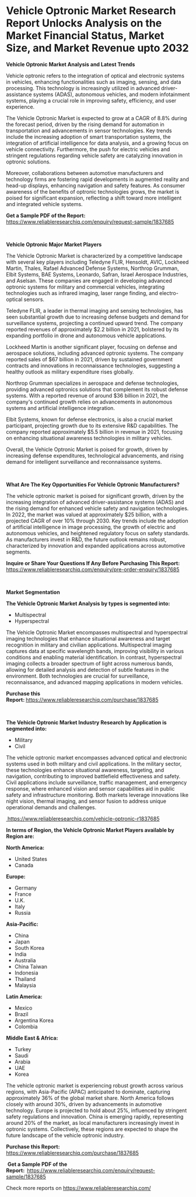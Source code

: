 <p><h1>Vehicle Optronic Market Research Report Unlocks Analysis on the Market Financial Status, Market Size, and Market Revenue upto 2032</h1></p><p><strong>Vehicle Optronic Market Analysis and Latest Trends</strong></p>
<p><p>Vehicle optronic refers to the integration of optical and electronic systems in vehicles, enhancing functionalities such as imaging, sensing, and data processing. This technology is increasingly utilized in advanced driver-assistance systems (ADAS), autonomous vehicles, and modern infotainment systems, playing a crucial role in improving safety, efficiency, and user experience.</p><p>The Vehicle Optronic Market is expected to grow at a CAGR of 8.8% during the forecast period, driven by the rising demand for automation in transportation and advancements in sensor technologies. Key trends include the increasing adoption of smart transportation systems, the integration of artificial intelligence for data analysis, and a growing focus on vehicle connectivity. Furthermore, the push for electric vehicles and stringent regulations regarding vehicle safety are catalyzing innovation in optronic solutions.</p><p>Moreover, collaborations between automotive manufacturers and technology firms are fostering rapid developments in augmented reality and head-up displays, enhancing navigation and safety features. As consumer awareness of the benefits of optronic technologies grows, the market is poised for significant expansion, reflecting a shift toward more intelligent and integrated vehicle systems.</p></p>
<p><strong>Get a Sample PDF of the Report:&nbsp;</strong> <a href="https://www.reliableresearchiq.com/enquiry/request-sample/1837685?utm_campaign=3436&utm_medium=2&utm_source=Github&utm_content=ia&utm_term=12042025&utm_id=vehicle-optronic">https://www.reliableresearchiq.com/enquiry/request-sample/1837685</a></p>
<p>&nbsp;</p>
<p><strong>Vehicle Optronic Major Market Players</strong></p>
<p><p>The Vehicle Optronic Market is characterized by a competitive landscape with several key players including Teledyne FLIR, Hensoldt, AVIC, Lockheed Martin, Thales, Rafael Advanced Defense Systems, Northrop Grumman, Elbit Systems, BAE Systems, Leonardo, Safran, Israel Aerospace Industries, and Aselsan. These companies are engaged in developing advanced optronic systems for military and commercial vehicles, integrating technologies such as infrared imaging, laser range finding, and electro-optical sensors.</p><p>Teledyne FLIR, a leader in thermal imaging and sensing technologies, has seen substantial growth due to increasing defense budgets and demand for surveillance systems, projecting a continued upward trend. The company reported revenues of approximately $2.2 billion in 2021, bolstered by its expanding portfolio in drone and autonomous vehicle applications.</p><p>Lockheed Martin is another significant player, focusing on defense and aerospace solutions, including advanced optronic systems. The company reported sales of $67 billion in 2021, driven by sustained government contracts and innovations in reconnaissance technologies, suggesting a healthy outlook as military expenditure rises globally.</p><p>Northrop Grumman specializes in aerospace and defense technologies, providing advanced optronics solutions that complement its robust defense systems. With a reported revenue of around $36 billion in 2021, the company's continued growth relies on advancements in autonomous systems and artificial intelligence integration.</p><p>Elbit Systems, known for defense electronics, is also a crucial market participant, projecting growth due to its extensive R&D capabilities. The company reported approximately $5.5 billion in revenue in 2021, focusing on enhancing situational awareness technologies in military vehicles.</p><p>Overall, the Vehicle Optronic Market is poised for growth, driven by increasing defense expenditures, technological advancements, and rising demand for intelligent surveillance and reconnaissance systems.</p></p>
<p>&nbsp;</p>
<p><strong>What Are The Key Opportunities For Vehicle Optronic Manufacturers?</strong></p>
<p><p>The vehicle optronic market is poised for significant growth, driven by the increasing integration of advanced driver-assistance systems (ADAS) and the rising demand for enhanced vehicle safety and navigation technologies. In 2022, the market was valued at approximately $25 billion, with a projected CAGR of over 10% through 2030. Key trends include the adoption of artificial intelligence in image processing, the growth of electric and autonomous vehicles, and heightened regulatory focus on safety standards. As manufacturers invest in R&D, the future outlook remains robust, characterized by innovation and expanded applications across automotive segments.</p></p>
<p><strong>Inquire or Share Your Questions If Any Before Purchasing This Report:</strong> <a href="https://www.reliableresearchiq.com/enquiry/pre-order-enquiry/1837685?utm_campaign=3436&utm_medium=2&utm_source=Github&utm_content=ia&utm_term=12042025&utm_id=vehicle-optronic">https://www.reliableresearchiq.com/enquiry/pre-order-enquiry/1837685</a></p>
<p>&nbsp;</p>
<p><strong>Market Segmentation</strong></p>
<p><strong>The Vehicle Optronic Market Analysis by types is segmented into:</strong></p>
<p><ul><li>Multispectral</li><li>Hyperspectral</li></ul></p>
<p><p>The Vehicle Optronic Market encompasses multispectral and hyperspectral imaging technologies that enhance situational awareness and target recognition in military and civilian applications. Multispectral imaging captures data at specific wavelength bands, improving visibility in various conditions and enabling material identification. In contrast, hyperspectral imaging collects a broader spectrum of light across numerous bands, allowing for detailed analysis and detection of subtle features in the environment. Both technologies are crucial for surveillance, reconnaissance, and advanced mapping applications in modern vehicles.</p></p>
<p><strong>Purchase this Report:&nbsp;</strong><a href="https://www.reliableresearchiq.com/purchase/1837685?utm_campaign=3436&utm_medium=2&utm_source=Github&utm_content=ia&utm_term=12042025&utm_id=vehicle-optronic">https://www.reliableresearchiq.com/purchase/1837685</a></p>
<p>&nbsp;</p>
<p><strong>The Vehicle Optronic Market Industry Research by Application is segmented into:</strong></p>
<p><ul><li>Military</li><li>Civil</li></ul></p>
<p><p>The vehicle optronic market encompasses advanced optical and electronic systems used in both military and civil applications. In the military sector, these technologies enhance situational awareness, targeting, and navigation, contributing to improved battlefield effectiveness and safety. Civil applications include surveillance, traffic management, and emergency response, where enhanced vision and sensor capabilities aid in public safety and infrastructure monitoring. Both markets leverage innovations like night vision, thermal imaging, and sensor fusion to address unique operational demands and challenges.</p></p>
<p><a href="https://www.reliableresearchiq.com/vehicle-optronic-r1837685?utm_campaign=3436&utm_medium=2&utm_source=Github&utm_content=ia&utm_term=12042025&utm_id=vehicle-optronic">&nbsp;https://www.reliableresearchiq.com/vehicle-optronic-r1837685</a></p>
<p><strong>In terms of Region, the Vehicle Optronic Market Players available by Region are:</strong></p>
<p>
    <p> <strong> North America: </strong>
        <ul>
            <li>United States</li>
            <li>Canada</li>
        </ul>
        </p> 
    <p> <strong> Europe: </strong>
        <ul>
            <li>Germany</li>
            <li>France</li>
            <li>U.K.</li>
            <li>Italy</li>
            <li>Russia</li>
        </ul>
        </p> 
    <p> <strong> Asia-Pacific: </strong>
        <ul>
            <li>China</li>
            <li>Japan</li>
            <li>South Korea</li>
            <li>India</li>
            <li>Australia</li>
            <li>China Taiwan</li>
            <li>Indonesia</li>
            <li>Thailand</li>
            <li>Malaysia</li>
        </ul>
        </p> 
    <p> <strong> Latin America: </strong>
        <ul>
            <li>Mexico</li>
            <li>Brazil</li>
            <li>Argentina Korea</li>
            <li>Colombia</li>
        </ul>
        </p> 
    <p> <strong> Middle East & Africa: </strong>
        <ul>
            <li>Turkey</li>
            <li>Saudi</li>
            <li>Arabia</li>
            <li>UAE</li>
            <li>Korea</li>
        </ul>
    </p>
    </p>
<p><p>The vehicle optronic market is experiencing robust growth across various regions, with Asia-Pacific (APAC) anticipated to dominate, capturing approximately 36% of the global market share. North America follows closely with around 30%, driven by advancements in automotive technology. Europe is projected to hold about 25%, influenced by stringent safety regulations and innovation. China is emerging rapidly, representing around 20% of the market, as local manufacturers increasingly invest in optronic systems. Collectively, these regions are expected to shape the future landscape of the vehicle optronic industry.</p></p>
<p><strong>Purchase this Report: </strong><a href="https://www.reliableresearchiq.com/purchase/1837685?utm_campaign=3436&utm_medium=2&utm_source=Github&utm_content=ia&utm_term=12042025&utm_id=vehicle-optronic">https://www.reliableresearchiq.com/purchase/1837685</a></p>
<p>&nbsp;<strong>Get a Sample PDF of the Report:&nbsp;&nbsp;</strong><a href="https://www.reliableresearchiq.com/enquiry/request-sample/1837685?utm_campaign=3436&utm_medium=2&utm_source=Github&utm_content=ia&utm_term=12042025&utm_id=vehicle-optronic">https://www.reliableresearchiq.com/enquiry/request-sample/1837685</a></p>
<p><strong></strong></p>
<p>Check more reports on <a href="https://www.reliableresearchiq.com/?utm_campaign=3436&utm_medium=2&utm_source=Github&utm_content=ia&utm_term=12042025&utm_id=vehicle-optronic">https://www.reliableresearchiq.com/</a></p>